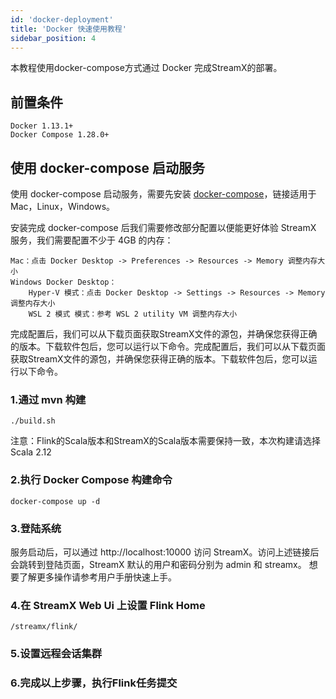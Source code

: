 ```yaml
---
id: 'docker-deployment'
title: 'Docker 快速使用教程'
sidebar_position: 4
---
```


本教程使用docker-compose方式通过 Docker 完成StreamX的部署。
## 前置条件
    Docker 1.13.1+
    Docker Compose 1.28.0+
## 使用 docker-compose 启动服务

使用 docker-compose 启动服务，需要先安装 [docker-compose](https://docs.docker.com/compose/install/)，链接适用于 Mac，Linux，Windows。

安装完成 docker-compose 后我们需要修改部分配置以便能更好体验 StreamX 服务，我们需要配置不少于 4GB 的内存：

    Mac：点击 Docker Desktop -> Preferences -> Resources -> Memory 调整内存大小
    Windows Docker Desktop：
        Hyper-V 模式：点击 Docker Desktop -> Settings -> Resources -> Memory 调整内存大小
        WSL 2 模式 模式：参考 WSL 2 utility VM 调整内存大小

完成配置后，我们可以从下载页面获取StreamX文件的源包，并确保您获得正确的版本。下载软件包后，您可以运行以下命令。完成配置后，我们可以从下载页面获取StreamX文件的源包，并确保您获得正确的版本。下载软件包后，您可以运行以下命令。

### 1.通过 mvn 构建
```
./build.sh
```
注意：Flink的Scala版本和StreamX的Scala版本需要保持一致，本次构建请选择Scala 2.12

### 2.执行 Docker Compose 构建命令
```
docker-compose up -d
```
### 3.登陆系统
服务启动后，可以通过 http://localhost:10000 访问 StreamX。访问上述链接后会跳转到登陆页面，StreamX 默认的用户和密码分别为 admin 和 streamx。 想要了解更多操作请参考用户手册快速上手。

### 4.在 StreamX Web Ui 上设置 Flink Home
```
/streamx/flink/
```

### 5.设置远程会话集群

### 6.完成以上步骤，执行Flink任务提交

